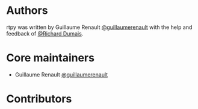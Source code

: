 # Authors

rtpy was written by Guillaume Renault [@guillaumerenault](https://github.com/guillaumerenault) with the help and feedback of [@Richard Dumais](mailto:richard@nerux.org).

# Core maintainers

- Guillaume Renault [@guillaumerenault](https://github.com/guillaumerenault)

# Contributors